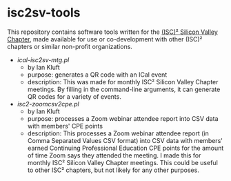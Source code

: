 # isc2sv-tools

This repository contains software tools written for the [(ISC)² Silicon Valley Chapter](http://isc2-siliconvalley-chapter.org/), made available for use or co-development with other (ISC)² chapters or similar non-profit organizations.

- *ical-isc2sv-mtg.pl*
  - by Ian Kluft
  - purpose: generates a QR code with an ICal event
  - description: This was made for monthly ISC² Silicon Valley Chapter meetings. By filling in the command-line arguments, it can generate QR codes for a variety of events.
- *isc2-zoomcsv2cpe.pl*
  - by Ian Kluft
  - purpose: processes a Zoom webinar attendee report into CSV data with members' CPE points
  - description: This processes a Zoom webinar attendee report (in Comma Separated Values CSV format) into CSV data with members' earned Continuing Professional Education CPE points for the amount of time Zoom says they attended the meeting. I made this for monthly ISC² Silicon Valley Chapter meetings. This could be useful to other ISC² chapters, but not likely for any other purposes.
